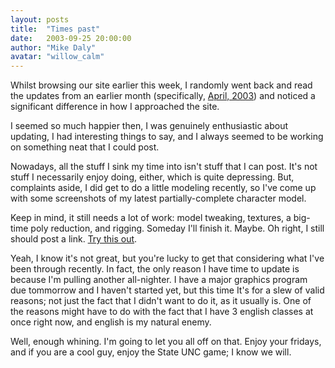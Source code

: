 ```yaml
---
layout: posts
title:  "Times past"
date:   2003-09-25 20:00:00
author: "Mike Daly"
avatar: "willow_calm"
---
```

Whilst browsing our site earlier this week, I randomly went back and read the updates from an earlier month (specifically, [April, 2003](index.php?getnews=1&month=4&year=2003)) and noticed a significant difference in how I approached the site.

 I seemed so much happier then, I was genuinely enthusiastic about updating, I had interesting things to say, and I always seemed to be working on something neat that I could post.

 Nowadays, all the stuff I sink my time into isn't stuff that I can post. It's not stuff I necessarily enjoy doing, either, which is quite depressing. But, complaints aside, I did get to do a little modeling recently, so I've come up with some screenshots of my latest partially-complete character model.

 Keep in mind, it still needs a lot of work: model tweaking, textures, a big-time poly reduction, and rigging. Someday I'll finish it. Maybe. Oh right, I still should post a link. [Try this out](https://content.duelingmonkeys.com/gallery/modeling/femalebodyrender1.jpg).

 Yeah, I know it's not great, but you're lucky to get that considering what I've been through recently. In fact, the only reason I have time to update is because I'm pulling another all-nighter. I have a major graphics program due tommorrow and I haven't started yet, but this time It's for a slew of valid reasons; not just the fact that I didn't want to do it, as it usually is. One of the reasons might have to do with the fact that I have 3 english classes at once right now, and english is my natural enemy.

 Well, enough whining. I'm going to let you all off on that. Enjoy your fridays, and if you are a cool guy, enjoy the State UNC game; I know we will.